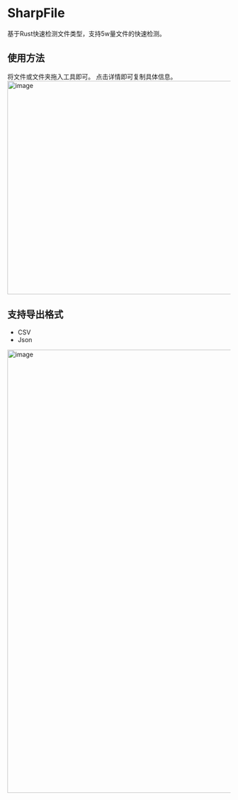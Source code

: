 # SharpFile
基于Rust快速检测文件类型，支持5w量文件的快速检测。

## 使用方法
将文件或文件夹拖入工具即可。
点击详情即可复制具体信息。
<img width="1255" height="481" alt="image" src="https://github.com/user-attachments/assets/cf75a37d-97fe-4148-914f-a375c1e9a249" />


## 支持导出格式
- CSV
- Json
<img width="1281" height="999" alt="image" src="https://github.com/user-attachments/assets/8c81b223-649f-425e-bf32-ac428fd1e610" />
